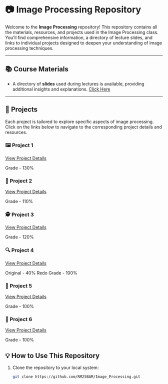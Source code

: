 # 📷 Image Processing Repository

Welcome to the **Image Processing** repository! This repository contains all the materials, resources, and projects used in the Image Processing class. You'll find comprehensive information, a directory of lecture slides, and links to individual projects designed to deepen your understanding of image processing techniques.

---

## 📚 Course Materials
- A directory of **slides** used during lectures is available, providing additional insights and explanations.
[Click Here](./Slides_Image_Processing)

---

## 📂 Projects

Each project is tailored to explore specific aspects of image processing. Click on the links below to navigate to the corresponding project details and resources.

### **🖼️ Project 1**
[View Project Details](./project_1/README.md)

Grade - 130%

### **🎨 Project 2**
[View Project Details](./project_2/README.md)

Grade - 110%


### **🕵️ Project 3**
[View Project Details](./project_3/README.md)

Grade - 120%

### **🔍 Project 4**
[View Project Details](./project_4/README.md)

Original - 40%
Redo Grade - 100%

### **🧩 Project 5**
[View Project Details](./project_5/README.md)

Grade - 100%

### **🤖 Project 6**
[View Project Details](./project_6/README.md)

Grade - 100%

## 💡 How to Use This Repository
1. Clone the repository to your local system:
   ```bash
   git clone https://github.com/RM25BAM/Image_Processing.git
